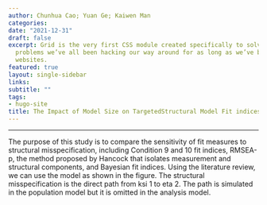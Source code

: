 ```yaml
---
author: Chunhua Cao; Yuan Ge; Kaiwen Man
categories:
date: "2021-12-31"
draft: false
excerpt: Grid is the very first CSS module created specifically to solve the layout
  problems we’ve all been hacking our way around for as long as we’ve been making
  websites.
featured: true
layout: single-sidebar
links:
subtitle: ""
tags:
- hugo-site
title: The Impact of Model Size on TargetedStructural Model Fit indices in Structural Equation Modeling
---
```


---

The purpose of this study is to compare the sensitivity of fit measures to structural misspecification, including Condition 9 and 10 fit indices, RMSEA-p, the method proposed by Hancock that isolates measurement and structural components, and Bayesian fit indices. 
Using the literature review, we can use the model as shown in the figure. The structural misspecification is the direct path from ksi 1 to eta 2. The path is simulated in the population model but it is omitted in the analysis model.
